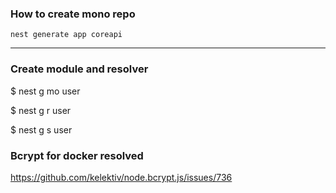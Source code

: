 ### How to create mono repo
```nest generate app coreapi```

----
### Create module and resolver
$ nest g mo user

$ nest g r user

$ nest g s user

### Bcrypt for docker resolved
https://github.com/kelektiv/node.bcrypt.js/issues/736